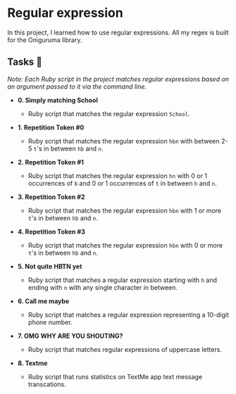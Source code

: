# Regular expression

In this project, I learned how to use regular expressions. All my regex is built for the Oniguruma library.

## Tasks :page_with_curl:

_Note: Each Ruby script in the project matches regular expressions based on an argument passed to it via the command line._

* **0. Simply matching School**
  * Ruby script that matches the regular expression `School`.

* **1. Repetition Token #0**
  * Ruby script that matches the regular expression `hbn` with between 2-5 `t`'s in between `hb` and `n`.

* **2. Repetition Token #1**
  * Ruby script that matches the regular expression `hn` with 0 or 1 occurrences of `b` and 0 or 1
    occurrences of `t` in between `h` and `n`.

* **3. Repetition Token #2**
  * Ruby script that matches the regular expression `hbn` with 1 or more `t`'s in between `hb` and `n`.

* **4. Repetition Token #3**
  * Ruby script that matches the regular expression `hbn` with 0 or more `t`'s in between `hb` and `n`.

* **5. Not quite HBTN yet**
  * Ruby script that matches a regular expression starting with `h` and ending with `n` with any single character in between.

* **6. Call me maybe**
  * Ruby script that matches a regular expression representing a 10-digit phone number.

* **7. OMG WHY ARE YOU SHOUTING?**
  * Ruby script that matches regular expressions of uppercase letters.

* **8. Textme**
  * Ruby script that runs statistics on TextMe app text message transcations.
